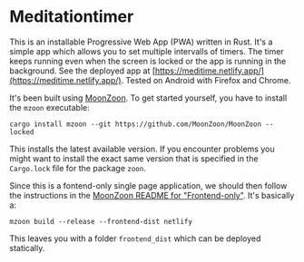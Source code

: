 # Meditationtimer

This is an installable Progressive Web App (PWA) written in Rust. It's a simple app which allows you to set multiple intervalls of timers. The timer keeps running even when the screen is locked or the app is running in the background. See the deployed app at [https://meditime.netlify.app/](https://meditime.netlify.app/). Tested on Android with Firefox and Chrome.

It's been built using [MoonZoon](https://github.com/MoonZoon/MoonZoon). To get started yourself, you have to install the `mzoon` executable:

```
cargo install mzoon --git https://github.com/MoonZoon/MoonZoon --locked
```

This installs the latest available version. If you encounter problems you might want to install the exact same version that is specified in the `Cargo.lock` file for the package `zoon`.

Since this is a fontend-only single page application, we should then follow the instructions in the [MoonZoon README for "Frontend-only"](https://github.com/MoonZoon/MoonZoon/#frontend-only). It's basically a:

```
mzoon build --release --frontend-dist netlify
```

This leaves you with a folder `frontend_dist` which can be deployed statically.
